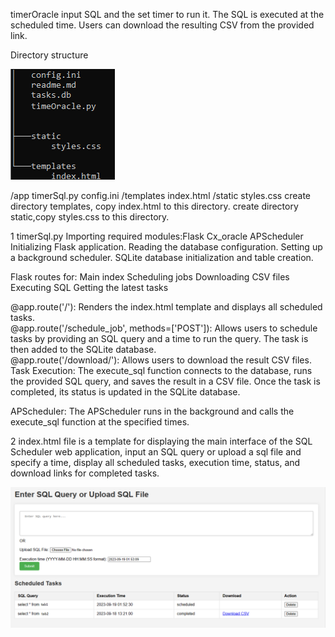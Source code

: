 timerOracle
input SQL and the set timer to run it. The SQL is executed at the scheduled time. Users can download the resulting CSV from the provided link.

Directory structure 

<img title="list"  src="list.png">


/app 
    timerSql.py 
    config.ini 
    /templates 
        index.html 
    /static 
        styles.css
create directory templates, copy index.html to this directory. create directory static,copy styles.css to this directory.

1 timerSql.py Importing required modules:Flask Cx_oracle APScheduler Initializing Flask application. Reading the database configuration. 
Setting up a background scheduler. SQLite database initialization and table creation.

Flask routes for: Main index Scheduling jobs Downloading CSV files Executing SQL Getting the latest tasks

@app.route('/'): Renders the index.html template and displays all scheduled tasks. \
@app.route('/schedule_job', methods=['POST']): Allows users to schedule tasks by providing an SQL query and a time to run the query. The task is then added to the SQLite database.\
@app.route('/download/'): Allows users to download the result CSV files. Task Execution: The execute_sql function connects to the database, runs the provided SQL query, and saves the result in a CSV file. Once the task is completed, its status is updated in the SQLite database.

APScheduler: The APScheduler runs in the background and calls the execute_sql function at the specified times.

2 index.html file is a template for displaying the main interface of the SQL Scheduler web application, input an SQL query or upload a sql file and specify a time, display all scheduled tasks, execution time, status, and download links for completed tasks.

<img title="UI"  src="UI.png">
